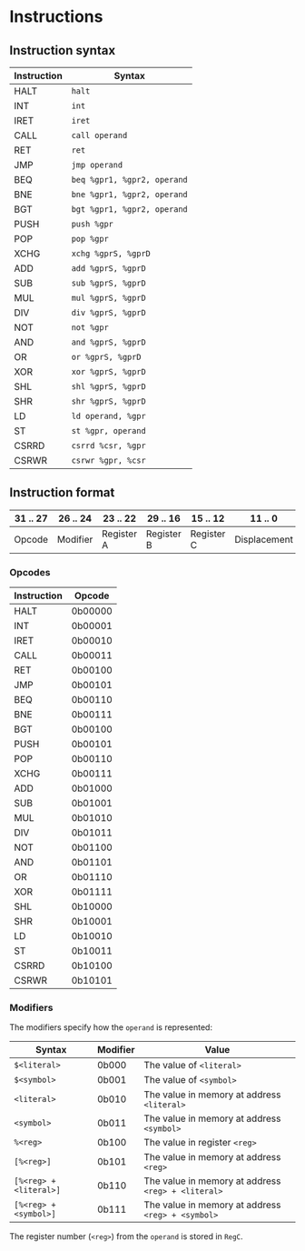 # Instructions

## Instruction syntax

| Instruction | Syntax                        |
| ----------- | ----------------------------- |
| HALT        | `halt`                      |
| INT         | `int`                       |
| IRET        | `iret`                      |
| CALL        | `call operand`              |
| RET         | `ret`                       |
| JMP         | `jmp operand`               |
| BEQ         | `beq %gpr1, %gpr2, operand` |
| BNE         | `bne %gpr1, %gpr2, operand` |
| BGT         | `bgt %gpr1, %gpr2, operand` |
| PUSH        | `push %gpr`                 |
| POP         | `pop %gpr`                  |
| XCHG        | `xchg %gprS, %gprD`         |
| ADD         | `add %gprS, %gprD`          |
| SUB         | `sub %gprS, %gprD`          |
| MUL         | `mul %gprS, %gprD`          |
| DIV         | `div %gprS, %gprD`          |
| NOT         | `not %gpr`                  |
| AND         | `and %gprS, %gprD`          |
| OR          | `or %gprS, %gprD`           |
| XOR         | `xor %gprS, %gprD`          |
| SHL         | `shl %gprS, %gprD`          |
| SHR         | `shr %gprS, %gprD`          |
| LD          | `ld operand, %gpr`          |
| ST          | `st %gpr, operand`          |
| CSRRD       | `csrrd %csr, %gpr`          |
| CSRWR       | `csrwr %gpr, %csr`          |

## Instruction format

| 31 .. 27 | 26 .. 24 | 23 .. 22   | 29 .. 16   | 15 .. 12   | 11 .. 0      |
| -------- | -------- | ---------- | ---------- | ---------- | ------------ |
| Opcode   | Modifier | Register A | Register B | Register C | Displacement |

### Opcodes

| Instruction | Opcode  |
| ----------- | ------- |
| HALT        | 0b00000 |
| INT         | 0b00001 |
| IRET        | 0b00010 |
| CALL        | 0b00011 |
| RET         | 0b00100 |
| JMP         | 0b00101 |
| BEQ         | 0b00110 |
| BNE         | 0b00111 |
| BGT         | 0b00100 |
| PUSH        | 0b00101 |
| POP         | 0b00110 |
| XCHG        | 0b00111 |
| ADD         | 0b01000 |
| SUB         | 0b01001 |
| MUL         | 0b01010 |
| DIV         | 0b01011 |
| NOT         | 0b01100 |
| AND         | 0b01101 |
| OR          | 0b01110 |
| XOR         | 0b01111 |
| SHL         | 0b10000 |
| SHR         | 0b10001 |
| LD          | 0b10010 |
| ST          | 0b10011 |
| CSRRD       | 0b10100 |
| CSRWR       | 0b10101 |

### Modifiers

The modifiers specify how the `operand` is represented:

| Syntax                   | Modifier | Value                                                |
| ------------------------ | -------- | ---------------------------------------------------- |
| `$<literal>`           | 0b000    | The value of `<literal>`                           |
| `$<symbol>`            | 0b001    | The value of `<symbol>`                            |
| `<literal>`            | 0b010    | The value in memory at address `<literal>`         |
| `<symbol>`             | 0b011    | The value in memory at address `<symbol>`          |
| `%<reg>`               | 0b100    | The value in register `<reg>`                      |
| `[%<reg>]`             | 0b101    | The value in memory at  address `<reg>`            |
| `[%<reg> + <literal>]` | 0b110    | The value in memory at address `<reg> + <literal>` |
| `[%<reg> + <symbol>]`  | 0b111    | The value in memory at address `<reg> + <symbol>`  |

The register number (`<reg>`) from the `operand` is stored in `RegC`.
